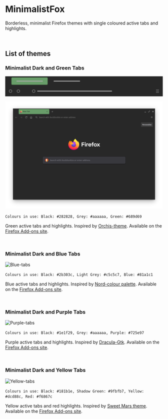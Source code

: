 # MinimalistFox

Borderless, minimalist Firefox themes with single coloured active tabs and highlights.

<br/>

## List of themes

### Minimalist Dark and Green Tabs

![Green-tabs](dark-and-green-tabs/green-tabs.svg)

![Screenshot](dark-and-green-tabs/Screenshot1.png)

```Colours in use: Black: #282828, Grey: #aaaaaa, Green: #689d69```

Green active tabs and highlights. Inspired by [Orchis-theme](https://github.com/vinceliuice/Orchis-theme). Available on the [Firefox Add-ons site](https://addons.mozilla.org/en-US/firefox/addon/minimalist-dark-and-green-tabs/).

<br/>

### Minimalist Dark and Blue Tabs

![Blue-tabs](dark-and-blue-tabs/blue-tabs.svg)

```Colours in use: Black: #2b303c, Light Grey: #c5c5c7, Blue: #81a1c1```

Blue active tabs and highlights. Inspired by [Nord-colour palette](https://github.com/arcticicestudio/nord). Available on the [Firefox Add-ons site](https://addons.mozilla.org/en-US/firefox/addon/minimalist-dark-and-blue-tabs/).

<br/>

### Minimalist Dark and Purple Tabs

![Purple-tabs](dark-and-purple-tabs/purple-tabs.svg)

```Colours in use: Black: #1e1f29, Grey: #aaaaaa, Purple: #725e97```

Purple active tabs and highlights. Inspired by [Dracula-Gtk](https://github.com/dracula/gtk). Available on the [Firefox Add-ons site](https://addons.mozilla.org/en-US/firefox/addon/minimalist-dark-and-purple-tab/).

<br/>

### Minimalist Dark and Yellow Tabs

![Yellow-tabs](dark-and-yellow-tabs/yellow-tabs.svg)

```Colours in use: Black: #181b1e, Shadow Green: #9fbfb7, Yellow: #dcd88c, Red: #f6867c```

Yellow active tabs and red highlights. Inspired by [Sweet Mars theme](https://github.com/EliverLara/Sweet). Available on the [Firefox Add-ons site](https://addons.mozilla.org/en-US/firefox/addon/minimalist-dark-and-yellow-tab/).

